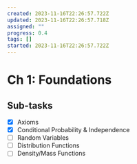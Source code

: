 ```yaml
---
created: 2023-11-16T22:26:57.722Z
updated: 2023-11-16T22:26:57.718Z
assigned: ""
progress: 0.4
tags: []
started: 2023-11-16T22:26:57.722Z
---
```


# Ch 1: Foundations

## Sub-tasks

- [x] Axioms
- [x] Conditional Probability & Independence
- [ ] Random Variables
- [ ] Distribution Functions
- [ ] Density/Mass Functions
